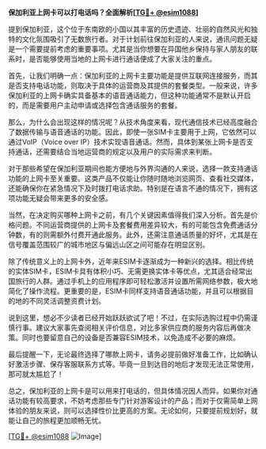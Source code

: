 **保加利亚上网卡可以打电话吗？全面解析[[TG💪+ @esim1088](https://t.me/s/esim1088)]**

提到保加利亚，这个位于东南欧的小国以其丰富的历史遗迹、壮丽的自然风光和独特的文化氛围吸引了无数旅行者。对于计划前往保加利亚的人来说，通讯问题无疑是一个需要提前考虑的重要事项。尤其是当你想要在异国他乡保持与家人朋友的联系时，是否能够使用当地的上网卡进行通话便成了大家关注的重点。

首先，让我们明确一点：保加利亚的上网卡主要功能是提供互联网连接服务，而其是否支持电话功能，则取决于具体的运营商及其提供的套餐类型。一般来说，许多保加利亚的上网卡确实具备基本的语音通话能力，但这种功能通常不是默认开启的，而是需要用户主动申请或选择包含通话服务的套餐。

那么，为什么会出现这样的情况呢？从技术角度来看，现代通信技术已经高度融合了数据传输与语音通话的功能。因此，即使一张SIM卡主要用于上网，它依然可以通过VoIP（Voice over IP）技术实现语音通话。然而，具体到某张上网卡是否支持通话，还需要结合当地运营商的规定以及用户的实际需求来判断。

对于那些希望在保加利亚期间也能方便地与外界沟通的人来说，选择一款支持通话功能的上网卡至关重要。这类产品不仅能让你随时随地浏览网页、查看社交媒体，还能确保你在紧急情况下及时拨打电话求助。特别是在语言不通的情况下，拥有这项功能无疑会带来更多的安全感。

当然，在决定购买哪种上网卡之前，有几个关键因素值得我们深入分析。首先是价格问题。不同运营商提供的上网卡及套餐费用差异较大，有的可能包含免费通话分钟数，有的则需额外付费开通此服务。此外，还需注意通话质量的好坏，尤其是在信号覆盖范围较广的城市地区与偏远山区之间可能存在明显区别。

除了传统意义上的上网卡外，近年来ESIM卡逐渐成为一种新兴的选择。相比传统的实体SIM卡，ESIM卡具有体积小巧、无需更换实体卡等优点，尤其适合经常出国旅行的人群。通过手机上的应用程序即可轻松激活并设置所需网络参数，极大地简化了操作流程。更重要的是，ESIM卡同样支持语音通话功能，并且可以根据目的地的不同灵活调整资费计划。

说到这里，想必不少读者已经开始跃跃欲试了吧！不过，在实际选购过程中仍需谨慎行事。建议大家事先查阅相关评价信息，对比多家供应商的服务内容后再做决策。同时也要留意自己的设备是否兼容ESIM技术，以免造成不必要的麻烦。

最后提醒一下，无论最终选择了哪款上网卡，请务必提前做好准备工作，比如确认好激活步骤、保存客服联系方式等。毕竟一旦到达目的地后才发现无法正常使用，那可就太尴尬了！

总之，保加利亚的上网卡是可以用来打电话的，但具体情况因人而异。如果你对通话功能有较高要求，不妨考虑那些专门针对游客设计的产品；而对于仅需简单上网体验的朋友来说，则可以选择性价比更高的方案。无论如何，只要提前规划好，就能让自己的旅程更加顺畅无忧。

[[TG💪+ @esim1088](https://t.me/s/esim1088) ![Image](https://i.postimg.cc/4NQfJmqS/Snipaste-2025-05-13-00-14-12.png)]